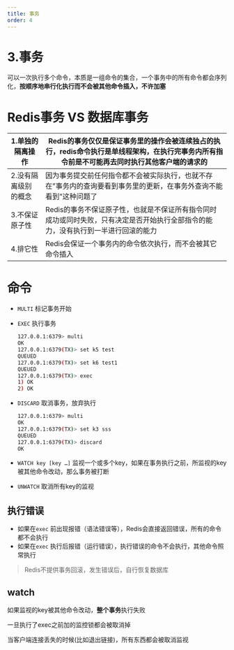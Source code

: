 ```yaml
---
title: 事务
order: 4
---
```


# 3.事务

可以一次执行多个命令，本质是一组命令的集合，一个事务中的所有命令都会序列化，**按顺序地串行化执行而不会被其他命令插入，不许加塞**

# **Redis事务 VS 数据库事务**

| 1.单独的隔离操作 | Redis的事务仅仅是保证事务里的操作会被连续独占的执行，redis命令执行是单线程架构，在执行完事务内所有指令前是不可能再去同时执行其他客户端的请求的 |
| --- | --- |
| 2.没有隔离级别的概念 | 因为事务提交前任何指令都不会被实际执行，也就不存在”事务内的查询要看到事务里的更新，在事务外查询不能看到”这种问题了 |
| 3.不保证原子性 | Redis的事务不保证原子性，也就是不保证所有指令同时成功或同时失败，只有决定是否开始执行全部指令的能力，没有执行到一半进行回滚的能力 |
| 4.排它性 | Redis会保证一个事务内的命令依次执行，而不会被其它命令插入 |

# 命令

- `MULTI` 标记事务开始
- `EXEC` 执行事务
    
    ```bash
    127.0.0.1:6379> multi
    OK
    127.0.0.1:6379(TX)> set k5 test
    QUEUED
    127.0.0.1:6379(TX)> set k6 test1
    QUEUED
    127.0.0.1:6379(TX)> exec
    1) OK
    2) OK
    ```
    
- `DISCARD` 取消事务，放弃执行
    
    ```bash
    127.0.0.1:6379> multi
    OK
    127.0.0.1:6379(TX)> set k3 sss
    QUEUED
    127.0.0.1:6379(TX)> discard
    OK
    ```
    
- `WATCH key [key …]` 监视一个或多个key，如果在事务执行之前，所监视的key被其他命令改动，那么事务被打断
- `UNWATCH` 取消所有key的监视

## 执行错误

- 如果在`exec` 前出现报错（语法错误等），Redis会直接返回错误，所有的命令都不会执行
- 如果在`exec` 执行后报错（运行错误），执行错误的命令不会执行，其他命令照常执行

> Redis不提供事务回滚，发生错误后，自行恢复数据库
> 

## watch

如果监视的key被其他命令改动，**整个事务**执行失败

一旦执行了exec之前加的监控锁都会被取消掉

当客户端连接丢失的时候(比如退出链接)，所有东西都会被取消监视